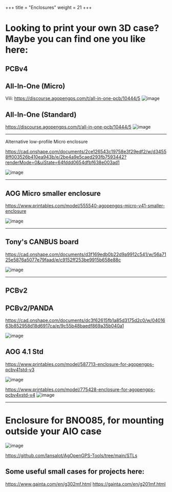 +++
title = "Enclosures"
weight = 21
+++

# Looking to print your own 3D case? Maybe you can find one you like here:

## PCBv4

## All-In-One (Micro)

Vili: https://discourse.agopengps.com/t/all-in-one-pcb/10444/5
![image](../../img/enclosure-all-in-one-micro.png)

## All-In-One (Standard)

https://discourse.agopengps.com/t/all-in-one-pcb/10444/5
![image](../../img/enclosure-all-in-one-standard.png)

---

Alternative low-profile Micro enclosure

https://cad.onshape.com/documents/2ce126543c19758e3f29edf2/w/d34558ff003526b410ea943b/e/2be4a9e5caed293fb7593442?renderMode=0&uiState=64fddd0654dfbf638e003ad1

![image](../../img/enclosure-low-profile-micro.png)

---

## AOG Micro smaller enclosure

https://www.printables.com/model/555540-agopengps-micro-v41-smaller-enclosure

![image](../../img/enclosure-micro-smaller.png)

---

## Tony's CANBUS board

https://cad.onshape.com/documents/d3f169edb0b22d9a9912c541/w/56a7125e5876a5077e79faad/e/c9152ff253be9915b658e88c

![image](../../img/enclosure-canbus-board.png)

---

## PCBv2

## PCBv2/PANDA

https://cad.onshape.com/documents/dc3f62615fb1a85d3175d2c0/w/0401663b852958d18d6917ca/e/9c55b48baedf869a35b040a1

![image](../../img/enclosure-panda.png)

## AOG 4.1 Std

https://www.printables.com/model/587713-enclosure-for-agopengps-pcbv41std-v3

![image](../../img/enclosure-v41-std.png)

https://www.printables.com/model/775428-enclosure-for-agopengps-pcbv4xstd-v4
![image](../../img/enclosure-v4x-std.png)

---

# Enclosure for BNO085, for mounting outside your AIO case

![image](../../img/enclosure-bno085.png)

https://github.com/lansalot/AgOpenGPS-Tools/tree/main/STLs

## Some useful small cases for projects here:

https://www.gainta.com/en/g302mf.html https://gainta.com/en/g201mf.html
